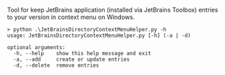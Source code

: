 Tool for keep JetBrains application (installed via JetBrains Toolbox) entries to your version in context menu on Windows.

```
> python .\JetBrainsDirectoryContextMenuHelper.py -h
usage: JetBrainsDirectoryContextMenuHelper.py [-h] (-a | -d)

optional arguments:
  -h, --help    show this help message and exit
  -a, --add     create or update entries
  -d, --delete  remove entries
```